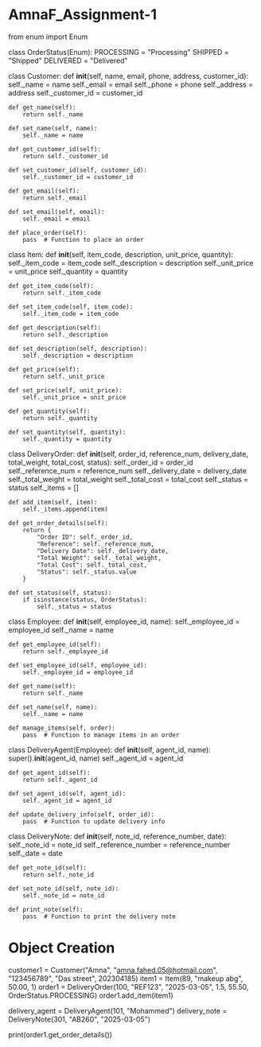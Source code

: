 # AmnaF_Assignment-1
from enum import Enum


class OrderStatus(Enum):
    PROCESSING = "Processing"
    SHIPPED = "Shipped"
    DELIVERED = "Delivered"


class Customer:
    def __init__(self, name, email, phone, address, customer_id):
        self._name = name
        self._email = email
        self._phone = phone
        self._address = address
        self._customer_id = customer_id

    def get_name(self):
        return self._name

    def set_name(self, name):
        self._name = name

    def get_customer_id(self):
        return self._customer_id

    def set_customer_id(self, customer_id):
        self._customer_id = customer_id

    def get_email(self):
        return self._email

    def set_email(self, email):
        self._email = email

    def place_order(self):
        pass  # Function to place an order


class Item:
    def __init__(self, item_code, description, unit_price, quantity):
        self._item_code = item_code
        self._description = description
        self._unit_price = unit_price
        self._quantity = quantity

    def get_item_code(self):
        return self._item_code

    def set_item_code(self, item_code):
        self._item_code = item_code

    def get_description(self):
        return self._description

    def set_description(self, description):
        self._description = description

    def get_price(self):
        return self._unit_price

    def set_price(self, unit_price):
        self._unit_price = unit_price

    def get_quantity(self):
        return self._quantity

    def set_quantity(self, quantity):
        self._quantity = quantity


class DeliveryOrder:
    def __init__(self, order_id, reference_num, delivery_date, total_weight, total_cost, status):
        self._order_id = order_id
        self._reference_num = reference_num
        self._delivery_date = delivery_date
        self._total_weight = total_weight
        self._total_cost = total_cost
        self._status = status
        self._items = []

    def add_item(self, item):
        self._items.append(item)

    def get_order_details(self):
        return {
            "Order ID": self._order_id,
            "Reference": self._reference_num,
            "Delivery Date": self._delivery_date,
            "Total Weight": self._total_weight,
            "Total Cost": self._total_cost,
            "Status": self._status.value
        }

    def set_status(self, status):
        if isinstance(status, OrderStatus):
            self._status = status


class Employee:
    def __init__(self, employee_id, name):
        self._employee_id = employee_id
        self._name = name

    def get_employee_id(self):
        return self._employee_id

    def set_employee_id(self, employee_id):
        self._employee_id = employee_id

    def get_name(self):
        return self._name

    def set_name(self, name):
        self._name = name

    def manage_items(self, order):
        pass  # Function to manage items in an order


class DeliveryAgent(Employee):
    def __init__(self, agent_id, name):
        super().__init__(agent_id, name)
        self._agent_id = agent_id

    def get_agent_id(self):
        return self._agent_id

    def set_agent_id(self, agent_id):
        self._agent_id = agent_id

    def update_delivery_info(self, order_id):
        pass  # Function to update delivery info


class DeliveryNote:
    def __init__(self, note_id, reference_number, date):
        self._note_id = note_id
        self._reference_number = reference_number
        self._date = date

    def get_note_id(self):
        return self._note_id

    def set_note_id(self, note_id):
        self._note_id = note_id

    def print_note(self):
        pass  # Function to print the delivery note


# Object Creation
customer1 = Customer("Amna", "amna.fahed.05@hotmail.com", "123456789", "Das street", 202304185)
item1 = Item(89, "makeup abg", 50.00, 1)
order1 = DeliveryOrder(100, "REF123", "2025-03-05", 1.5, 55.50, OrderStatus.PROCESSING)
order1.add_item(item1)

delivery_agent = DeliveryAgent(101, "Mohammed")
delivery_note = DeliveryNote(301, "AB260", "2025-03-05")

print(order1.get_order_details())

